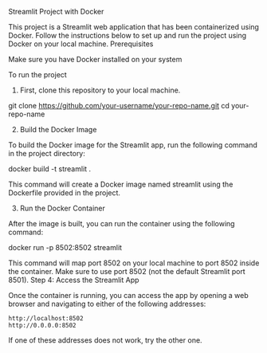 Streamlit Project with Docker

This project is a Streamlit web application that has been containerized using Docker. Follow the instructions below to set up and run the project using Docker on your local machine.
Prerequisites

Make sure you have Docker installed on your system

To run the project
1. First, clone this repository to your local machine.

git clone https://github.com/your-username/your-repo-name.git
cd your-repo-name

2. Build the Docker Image

To build the Docker image for the Streamlit app, run the following command in the project directory:

docker build -t streamlit .

This command will create a Docker image named streamlit using the Dockerfile provided in the project.

3. Run the Docker Container

After the image is built, you can run the container using the following command:

docker run -p 8502:8502 streamlit

This command will map port 8502 on your local machine to port 8502 inside the container. Make sure to use port 8502 (not the default Streamlit port 8501).
Step 4: Access the Streamlit App

Once the container is running, you can access the app by opening a web browser and navigating to either of the following addresses:

    http://localhost:8502
    http://0.0.0.0:8502

If one of these addresses does not work, try the other one.